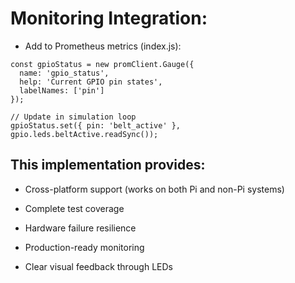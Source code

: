 # Monitoring Integration:

- Add to Prometheus metrics (index.js):

```
const gpioStatus = new promClient.Gauge({
  name: 'gpio_status',
  help: 'Current GPIO pin states',
  labelNames: ['pin']
});

// Update in simulation loop
gpioStatus.set({ pin: 'belt_active' }, gpio.leds.beltActive.readSync());
```

## This implementation provides:

- Cross-platform support (works on both Pi and non-Pi systems)

- Complete test coverage

- Hardware failure resilience

- Production-ready monitoring

- Clear visual feedback through LEDs